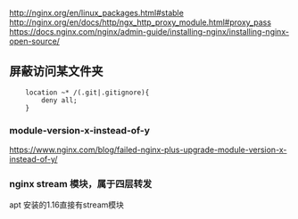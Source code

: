 http://nginx.org/en/linux_packages.html#stable
http://nginx.org/en/docs/http/ngx_http_proxy_module.html#proxy_pass
https://docs.nginx.com/nginx/admin-guide/installing-nginx/installing-nginx-open-source/



## 屏蔽访问某文件夹
```
    location ~* /(.git|.gitignore){
        deny all;
    }
```


### module-version-x-instead-of-y
https://www.nginx.com/blog/failed-nginx-plus-upgrade-module-version-x-instead-of-y/
### **nginx stream 模块，属于四层转发**
apt 安装的1.16直接有stream模块